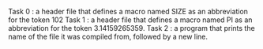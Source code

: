 Task 0 :  a header file that defines a macro named SIZE as an abbreviation for the token 102
Task 1 :  a header file that defines a macro named PI as an abbreviation for the token 3.14159265359.
Task 2 : a program that prints the name of the file it was compiled from, followed by a new line.
